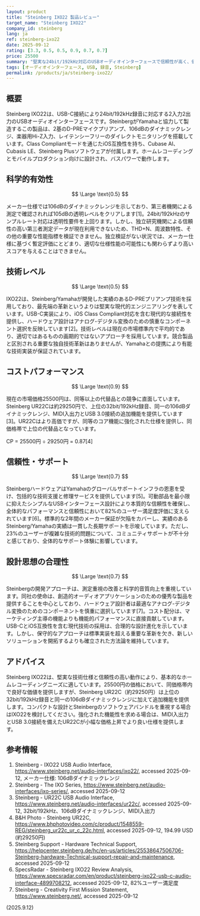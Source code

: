 ```yaml
---
layout: product
title: "Steinberg IXO22 製品レビュー"
target_name: "Steinberg IXO22"
company_id: steinberg
lang: ja
ref: steinberg-ixo22
date: 2025-09-12
rating: [3.3, 0.5, 0.5, 0.9, 0.7, 0.7]
price: 25500
summary: "堅実な24bit/192kHz対応のUSBオーディオインターフェースで信頼性が高く、価格帯内で良好な価値を提供する製品"
tags: [オーディオインターフェース, USB, 録音, Steinberg]
permalink: /products/ja/steinberg-ixo22/
---
```


## 概要

Steinberg IXO22は、USB-C接続により24bit/192kHz録音に対応する2入力2出力のUSBオーディオインターフェースです。SteinbergがYamahaと協力して製造するこの製品は、2基のD-PREマイクプリアンプ、106dBのダイナミックレンジ、楽器用Hi-Z入力、レイテンシーフリーのダイレクトモニタリングを搭載しています。Class Compliantモードを通じたiOS互換性を持ち、Cubase AI、Cubasis LE、Steinberg Plusソフトウェアが付属します。ホームレコーディングとモバイルプロダクション向けに設計され、バスパワーで動作します。

## 科学的有効性

$$ \Large \text{0.5} $$

メーカー仕様では106dBのダイナミックレンジを示しており、第三者機関による測定で確認されれば105dBの透明レベルをクリアします[1]。24bit/192kHzのサンプルレート対応は透明性要件を上回ります。しかし、独立研究機関による信頼性の高い第三者測定データが現在利用できないため、THD+N、周波数特性、その他の重要な性能指標を検証できません。独立検証がない状況では、メーカー仕様に基づく暫定評価にとどまり、適切な仕様性能の可能性にも関わらずより高いスコアを与えることはできません。

## 技術レベル

$$ \Large \text{0.5} $$

IXO22は、Steinberg/Yamahaが開発した実績のあるD-PREプリアンプ技術を採用しており、最先端の革新というよりは堅実な現代的エンジニアリングを表しています。USB-C実装により、iOS Class Compliant対応を含む現代的な接続性を提供し、ハードウェア設計はアナログ-デジタル変換のための慎重なコンポーネント選択を反映しています[2]。技術レベルは現在の市場標準内で平均的であり、適切ではあるものの画期的ではないアプローチを採用しています。競合製品と区別される重要な独自技術革新はありませんが、Yamahaとの提携により有能な技術実装が保証されています。

## コストパフォーマンス

$$ \Large \text{0.9} $$

現在の市場価格25500円は、同等以上の代替品との競争に直面しています。Steinberg UR22Cは約29250円で、上位の32bit/192kHz録音、同一の106dBダイナミックレンジ、MIDI入出力とUSB 3.0接続の追加機能を提供しています[3]。UR22Cはより高価ですが、同等のコア機能に強化された仕様を提供し、同価格帯で上位の代替品となっています。

CP = 25500円 ÷ 29250円 = 0.87[4]

## 信頼性・サポート

$$ \Large \text{0.7} $$

SteinbergハードウェアはYamahaのグローバルサポートインフラの恩恵を受け、包括的な技術支援と修理サービスを提供しています[5]。可動部品を最小限に抑えたシンプルなUSBインターフェース設計により本質的な信頼性を確保し、全体的なパフォーマンスと信頼性において82%のユーザー満足度評価に支えられています[6]。標準的な2年間のメーカー保証が欠陥をカバーし、実績のあるSteinberg/Yamahaの実績は一貫した長期サポートを示唆しています。ただし、23%のユーザーが複雑な技術的問題について、コミュニティサポートが不十分と感じており、全体的なサポート体験に影響しています。

## 設計思想の合理性

$$ \Large \text{0.7} $$

Steinbergの開発アプローチは、測定重視の改善と科学的音質向上を重視しています。同社の使命は、創造的オーディオアプリケーションのための優秀な製品を提供することを中心としており、ハードウェア設計者は最適なアナログ-デジタル変換のためのコンポーネントを慎重に選択しています[7]。コスト配分は、マーケティング主導の機能よりも機能的パフォーマンスに直接貢献しています。USB-CとiOS互換性を含む現代技術の採用は、合理的な設計進化を示しています。しかし、保守的なアプローチは標準実装を超える重要な革新を欠き、新しいソリューションを開拓するよりも確立された方法論を維持しています。

## アドバイス

Steinberg IXO22は、堅実な技術仕様と信頼性の高い動作により、基本的なホームレコーディングニーズに適しています。25500円の価格において、同価格帯内で良好な価値を提供しますが、Steinberg UR22C（約29250円）は上位の32bit/192kHz録音と同一の106dBダイナミックレンジに加えて追加機能を提供します。コンパクトな設計とSteinbergのソフトウェアバンドルを重視する場合はIXO22を検討してください。強化された機能性を求める場合は、MIDI入出力とUSB 3.0接続を備えたUR22Cが小幅な価格上昇でより良い仕様を提供します。

## 参考情報

1. Steinberg - IXO22 USB Audio Interface, https://www.steinberg.net/audio-interfaces/ixo22/, accessed 2025-09-12, メーカー仕様: 106dBダイナミックレンジ
2. Steinberg - The IXO Series, https://www.steinberg.net/audio-interfaces/ixo-series/, accessed 2025-09-12
3. Steinberg - UR22C USB Audio Interface, https://www.steinberg.net/audio-interfaces/ur22c/, accessed 2025-09-12, 32bit/192kHz、106dBダイナミックレンジ、MIDI入出力
4. B&H Photo - Steinberg UR22C, https://www.bhphotovideo.com/c/product/1548559-REG/steinberg_ur22c_ur_c_22c.html, accessed 2025-09-12, 194.99 USD (約29250円)
5. Steinberg Support - Hardware Technical Support, https://helpcenter.steinberg.de/hc/en-us/articles/25538647506706-Steinberg-hardware-Technical-support-repair-and-maintenance, accessed 2025-09-12
6. SpecsRadar - Steinberg IXO22 Review Analysis, https://www.specsradar.com/en/product/steinberg-ixo22-usb-c-audio-interface-4899708212, accessed 2025-09-12, 82%ユーザー満足度
7. Steinberg - Creativity First Mission Statement, https://www.steinberg.net/, accessed 2025-09-12

(2025.9.12)
